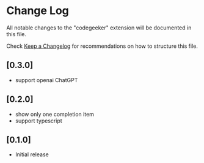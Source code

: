 # Change Log

All notable changes to the "codegeeker" extension will be documented in this file.

Check [Keep a Changelog](http://keepachangelog.com/) for recommendations on how to structure this file.

## [0.3.0]

- support openai ChatGPT

## [0.2.0]

- show only one completion item
- support typescript

## [0.1.0]

- Initial release